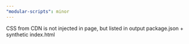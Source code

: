 ```yaml
---
"modular-scripts": minor
---
```


CSS from CDN is not injected in page, but listed in output package.json + synthetic index.html
